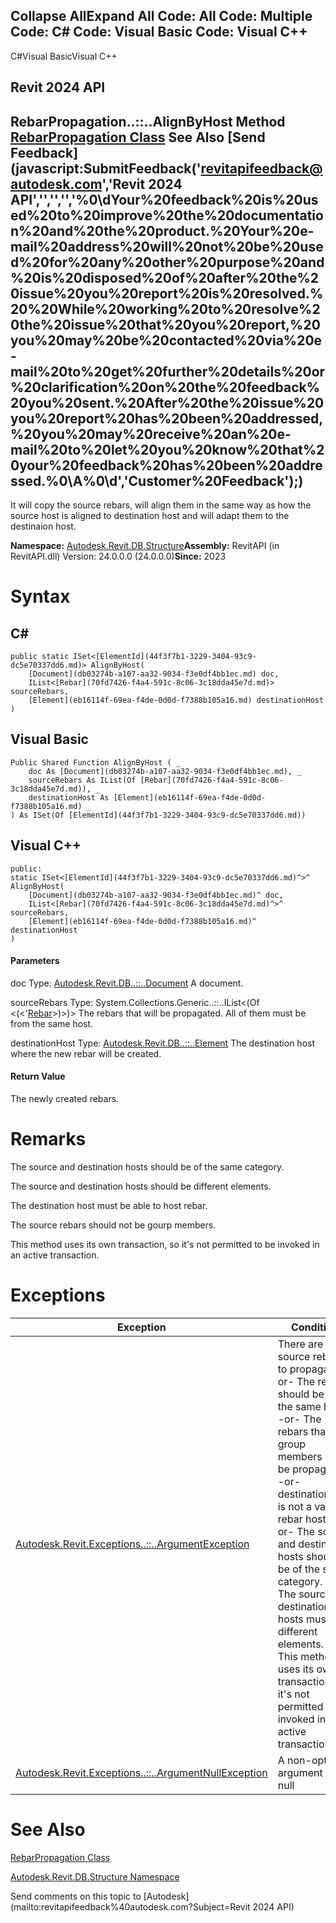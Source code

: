 ﻿

Collapse AllExpand All Code: All Code: Multiple Code: C# Code: Visual Basic Code: Visual C++   
---  
  
C#Visual BasicVisual C++

Revit 2024 API  
---  
RebarPropagation..::..AlignByHost Method   
[RebarPropagation Class](c3d2d1ea-47e5-12d6-40a9-25fa3cf15fb7.md) See Also [Send Feedback](javascript:SubmitFeedback\('revitapifeedback@autodesk.com','Revit 2024 API','','','','%0\\dYour%20feedback%20is%20used%20to%20improve%20the%20documentation%20and%20the%20product.%20Your%20e-mail%20address%20will%20not%20be%20used%20for%20any%20other%20purpose%20and%20is%20disposed%20of%20after%20the%20issue%20you%20report%20is%20resolved.%20%20While%20working%20to%20resolve%20the%20issue%20that%20you%20report,%20you%20may%20be%20contacted%20via%20e-mail%20to%20get%20further%20details%20or%20clarification%20on%20the%20feedback%20you%20sent.%20After%20the%20issue%20you%20report%20has%20been%20addressed,%20you%20may%20receive%20an%20e-mail%20to%20let%20you%20know%20that%20your%20feedback%20has%20been%20addressed.%0\\A%0\\d','Customer%20Feedback'\);)  
---  
  
It will copy the source rebars, will align them in the same way as how the source host is aligned to destination host and will adapt them to the destinaion host. 

**Namespace:** [Autodesk.Revit.DB.Structure](d586b341-f687-9d90-e96d-255806b7d4fc.md)**Assembly:** RevitAPI (in RevitAPI.dll) Version: 24.0.0.0 (24.0.0.0)**Since:** 2023 

# Syntax

C#  
---  
      
    
    public static ISet<[ElementId](44f3f7b1-3229-3404-93c9-dc5e70337dd6.md)> AlignByHost(
    	[Document](db03274b-a107-aa32-9034-f3e0df4bb1ec.md) doc,
    	IList<[Rebar](70fd7426-f4a4-591c-8c06-3c18dda45e7d.md)> sourceRebars,
    	[Element](eb16114f-69ea-f4de-0d0d-f7388b105a16.md) destinationHost
    )  
  
Visual Basic  
---  
      
    
    Public Shared Function AlignByHost ( _
    	doc As [Document](db03274b-a107-aa32-9034-f3e0df4bb1ec.md), _
    	sourceRebars As IList(Of [Rebar](70fd7426-f4a4-591c-8c06-3c18dda45e7d.md)), _
    	destinationHost As [Element](eb16114f-69ea-f4de-0d0d-f7388b105a16.md) _
    ) As ISet(Of [ElementId](44f3f7b1-3229-3404-93c9-dc5e70337dd6.md))  
  
Visual C++  
---  
      
    
    public:
    static ISet<[ElementId](44f3f7b1-3229-3404-93c9-dc5e70337dd6.md)^>^ AlignByHost(
    	[Document](db03274b-a107-aa32-9034-f3e0df4bb1ec.md)^ doc, 
    	IList<[Rebar](70fd7426-f4a4-591c-8c06-3c18dda45e7d.md)^>^ sourceRebars, 
    	[Element](eb16114f-69ea-f4de-0d0d-f7388b105a16.md)^ destinationHost
    )  
  
#### Parameters

doc
    Type: [Autodesk.Revit.DB..::..Document](db03274b-a107-aa32-9034-f3e0df4bb1ec.md) A document. 

sourceRebars
    Type: System.Collections.Generic..::..IList<(Of <(<'[Rebar](70fd7426-f4a4-591c-8c06-3c18dda45e7d.md)>)>)> The rebars that will be propagated. All of them must be from the same host. 

destinationHost
    Type: [Autodesk.Revit.DB..::..Element](eb16114f-69ea-f4de-0d0d-f7388b105a16.md) The destination host where the new rebar will be created. 

#### Return Value

The newly created rebars. 

# Remarks

The source and destination hosts should be of the same category.

The source and destination hosts should be different elements.

The destination host must be able to host rebar.

The source rebars should not be gourp members.

This method uses its own transaction, so it's not permitted to be invoked in an active transaction.

# Exceptions

| Exception | Condition |
| --- | --- |
| [Autodesk.Revit.Exceptions..::..ArgumentException](2e6e4206-97a8-dd4b-df5d-4269f4bb6088.md) | There are no source rebars to propagate. -or- The rebars should be from the same host. -or- The rebars that are group members can't be propagated. -or- destinationHost is not a valid rebar host. -or- The source and destination hosts should be of the same category. -or- The source and destination hosts must be different elements. -or- This method uses its own transaction, so it's not permitted to be invoked in an active transaction. |
| [Autodesk.Revit.Exceptions..::..ArgumentNullException](631e1424-60f4-929b-4e52-dda9dcd26316.md) | A non-optional argument was null |
  
# See Also

[RebarPropagation Class](c3d2d1ea-47e5-12d6-40a9-25fa3cf15fb7.md)

[Autodesk.Revit.DB.Structure Namespace](d586b341-f687-9d90-e96d-255806b7d4fc.md)

Send comments on this topic to [Autodesk](mailto:revitapifeedback%40autodesk.com?Subject=Revit 2024 API)